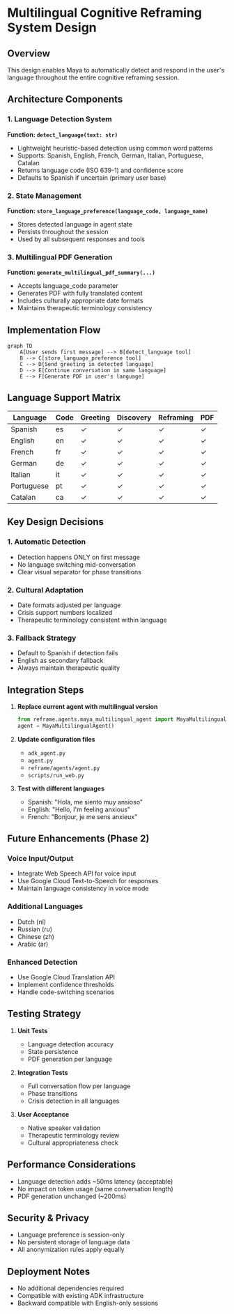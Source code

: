 # Multilingual Cognitive Reframing System Design

## Overview

This design enables Maya to automatically detect and respond in the user's language throughout the entire cognitive reframing session.

## Architecture Components

### 1. Language Detection System

**Function: `detect_language(text: str)`**
- Lightweight heuristic-based detection using common word patterns
- Supports: Spanish, English, French, German, Italian, Portuguese, Catalan
- Returns language code (ISO 639-1) and confidence score
- Defaults to Spanish if uncertain (primary user base)

### 2. State Management

**Function: `store_language_preference(language_code, language_name)`**
- Stores detected language in agent state
- Persists throughout the session
- Used by all subsequent responses and tools

### 3. Multilingual PDF Generation

**Function: `generate_multilingual_pdf_summary(...)`**
- Accepts language_code parameter
- Generates PDF with fully translated content
- Includes culturally appropriate date formats
- Maintains therapeutic terminology consistency

## Implementation Flow

```mermaid
graph TD
    A[User sends first message] --> B[detect_language tool]
    B --> C[store_language_preference tool]
    C --> D[Send greeting in detected language]
    D --> E[Continue conversation in same language]
    E --> F[Generate PDF in user's language]
```

## Language Support Matrix

| Language | Code | Greeting | Discovery | Reframing | PDF |
|----------|------|----------|-----------|-----------|-----|
| Spanish  | es   | ✓        | ✓         | ✓         | ✓   |
| English  | en   | ✓        | ✓         | ✓         | ✓   |
| French   | fr   | ✓        | ✓         | ✓         | ✓   |
| German   | de   | ✓        | ✓         | ✓         | ✓   |
| Italian  | it   | ✓        | ✓         | ✓         | ✓   |
| Portuguese | pt | ✓        | ✓         | ✓         | ✓   |
| Catalan  | ca   | ✓        | ✓         | ✓         | ✓   |

## Key Design Decisions

### 1. Automatic Detection
- Detection happens ONLY on first message
- No language switching mid-conversation
- Clear visual separator for phase transitions

### 2. Cultural Adaptation
- Date formats adjusted per language
- Crisis support numbers localized
- Therapeutic terminology consistent within language

### 3. Fallback Strategy
- Default to Spanish if detection fails
- English as secondary fallback
- Always maintain therapeutic quality

## Integration Steps

1. **Replace current agent with multilingual version**
   ```python
   from reframe.agents.maya_multilingual_agent import MayaMultilingualAgent
   agent = MayaMultilingualAgent()
   ```

2. **Update configuration files**
   - `adk_agent.py`
   - `agent.py`
   - `reframe/agents/agent.py`
   - `scripts/run_web.py`

3. **Test with different languages**
   - Spanish: "Hola, me siento muy ansioso"
   - English: "Hello, I'm feeling anxious"
   - French: "Bonjour, je me sens anxieux"

## Future Enhancements (Phase 2)

### Voice Input/Output
- Integrate Web Speech API for voice input
- Use Google Cloud Text-to-Speech for responses
- Maintain language consistency in voice mode

### Additional Languages
- Dutch (nl)
- Russian (ru)
- Chinese (zh)
- Arabic (ar)

### Enhanced Detection
- Use Google Cloud Translation API
- Implement confidence thresholds
- Handle code-switching scenarios

## Testing Strategy

1. **Unit Tests**
   - Language detection accuracy
   - State persistence
   - PDF generation per language

2. **Integration Tests**
   - Full conversation flow per language
   - Phase transitions
   - Crisis detection in all languages

3. **User Acceptance**
   - Native speaker validation
   - Therapeutic terminology review
   - Cultural appropriateness check

## Performance Considerations

- Language detection adds ~50ms latency (acceptable)
- No impact on token usage (same conversation length)
- PDF generation unchanged (~200ms)

## Security & Privacy

- Language preference is session-only
- No persistent storage of language data
- All anonymization rules apply equally

## Deployment Notes

- No additional dependencies required
- Compatible with existing ADK infrastructure
- Backward compatible with English-only sessions